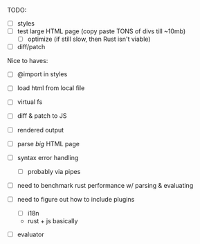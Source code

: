 TODO:

- [ ] styles
- [ ] test large HTML page (copy paste TONS of divs till ~10mb)
  - [ ] optimize (if still slow, then Rust isn't viable)
- [ ] diff/patch

Nice to haves:

- [ ] @import in styles

- [ ] load html from local file
- [ ] virtual fs
- [ ] diff & patch to JS
- [ ] rendered output
- [ ] parse _big_ HTML page
- [ ] syntax error handling
  - [ ] probably via pipes


- [ ] need to benchmark rust performance w/ parsing & evaluating 
- [ ] need to figure out how to include plugins
  - [ ] i18n
  - rust + js basically
- [ ] evaluator